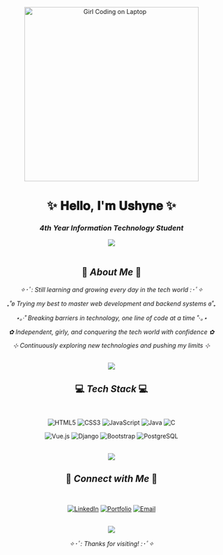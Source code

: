 <!-- Coding Girl GIF -->
<p align="center">
  <img src="https://media.giphy.com/media/L1R1tvI9svkIWwpVYr/giphy.gif" width="400" alt="Girl Coding on Laptop"/>
</p>

<div align="center">
  
# ✨ 𝐇𝐞𝐥𝐥𝐨, 𝐈'𝐦 𝐔𝐬𝐡𝐲𝐧𝐞 ✨

### *4th Year Information Technology Student*

<img src="https://user-images.githubusercontent.com/73097560/115834477-dbab4500-a447-11eb-908a-139a6edaec5c.gif">

</div>

<br>

<div align="center">

## 🌸 *About Me* 🌸

*✧･ﾟ: Still learning and growing every day in the tech world :･ﾟ✧*

*₊˚ʚ Trying my best to master web development and backend systems ɞ˚₊*

*⋆｡‧˚ Breaking barriers in technology, one line of code at a time ˚‧｡⋆*

*✿ Independent, girly, and conquering the tech world with confidence ✿*

*⊹ Continuously exploring new technologies and pushing my limits ⊹*

<br>

<img src="https://user-images.githubusercontent.com/73097560/115834477-dbab4500-a447-11eb-908a-139a6edaec5c.gif">

<br>

## 💻 *Tech Stack* 💻

<br>

![HTML5](https://img.shields.io/badge/HTML5-E8E2D9?style=for-the-badge&logo=html5&logoColor=8B5E3C)
![CSS3](https://img.shields.io/badge/CSS3-E8E2D9?style=for-the-badge&logo=css3&logoColor=8B5E3C)
![JavaScript](https://img.shields.io/badge/JavaScript-E8E2D9?style=for-the-badge&logo=javascript&logoColor=8B5E3C)
![Java](https://img.shields.io/badge/Java-E8E2D9?style=for-the-badge&logo=java&logoColor=8B5E3C)
![C](https://img.shields.io/badge/C-E8E2D9?style=for-the-badge&logo=c&logoColor=8B5E3C)

![Vue.js](https://img.shields.io/badge/Vue.js-E8E2D9?style=for-the-badge&logo=vue.js&logoColor=8B5E3C)
![Django](https://img.shields.io/badge/Django-E8E2D9?style=for-the-badge&logo=django&logoColor=8B5E3C)
![Bootstrap](https://img.shields.io/badge/Bootstrap-E8E2D9?style=for-the-badge&logo=bootstrap&logoColor=8B5E3C)
![PostgreSQL](https://img.shields.io/badge/PostgreSQL-E8E2D9?style=for-the-badge&logo=postgresql&logoColor=8B5E3C)

<br>

<img src="https://user-images.githubusercontent.com/73097560/115834477-dbab4500-a447-11eb-908a-139a6edaec5c.gif">

<br>

## 💌 *Connect with Me* 💌

<br>

[![LinkedIn](https://img.shields.io/badge/LinkedIn-E8E2D9?style=for-the-badge&logo=linkedin&logoColor=8B5E3C)](https://www.linkedin.com/in/ushyne-esclamado-842067326/)
[![Portfolio](https://img.shields.io/badge/Portfolio-E8E2D9?style=for-the-badge&logo=google-chrome&logoColor=8B5E3C)](https://yourportfolio.com)
[![Email](https://img.shields.io/badge/Email-E8E2D9?style=for-the-badge&logo=gmail&logoColor=8B5E3C)](mailto:ushyneesclamado@gmail.com)

<br>

<img src="https://user-images.githubusercontent.com/73097560/115834477-dbab4500-a447-11eb-908a-139a6edaec5c.gif">

<br>

*✧･ﾟ: Thanks for visiting! :･ﾟ✧*

</div>
